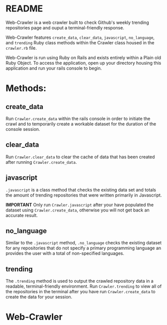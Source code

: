 # README

Web-Crawler is a web crawler built to check Github's weekly trending repositories page and ouput a terminal-friendly response.

Web-Crawler features `create_data`, `clear_data`, `javascript`, `no_language`, and `trending` Ruby class methods within the Crawler class housed in the `crawler.rb` file.

Web-Crawler is run using Ruby on Rails and exists entirely within a Plain old Ruby Object. To access the application, open up your directory housing this application and run your rails console to begin.

# Methods:
## create_data
Run `Crawler.create_data` within the rails console in order to initiate the crawl and to temporarily create a workable dataset for the duration of the console session.

## clear_data
Run `Crawler.clear_data` to clear the cache of data that has been created after running `Crawler.create_data`.

## javascript
`.javascript` is a class method that checks the existing data set and totals the amount of trending repositories that were written primarily in Javascript. 

<b>IMPORTANT</b>
Only run `Crawler.javascript` after your have populated the dataset using `Crawler.create_data`, otherwise you will not get back an accurate result.

## no_language
Similar to the `.javascript` method, `.no_language` checks the existing dataset for any repositories that do not specify a primary programming language an provides the user with a total of non-specified languages.

## trending
The `.trending` method is used to output the crawled repository data in a readable, terminal-friendly environment. Run `Crawler.trending` to view all of the repositories in the terminal after you have run `Crawler.create_data` to create the data for your session.

# Web-Crawler
